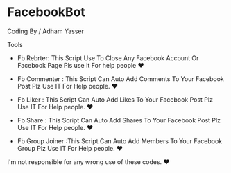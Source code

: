 # FacebookBot

Coding By / Adham Yasser

Tools

* Fb Rebrter: This Script Use To Close Any Facebook Account Or Facebook Page Pls use It For help people ♥

* Fb Commenter : This Script Can Auto Add Comments To Your Facebook Post Plz Use IT For Help people. ♥

* Fb Liker : This Script Can Auto Add Likes To Your Facebook Post Plz Use IT For Help people. ♥

* Fb Share : This Script Can Auto Add Shares To Your Facebook Post Plz Use IT For Help people. ♥

* Fb Group Joiner :This Script Can Auto Add Members To Your Facebook Group Plz Use IT For Help people. ♥

I'm not responsible for any wrong use of these codes. ♥

